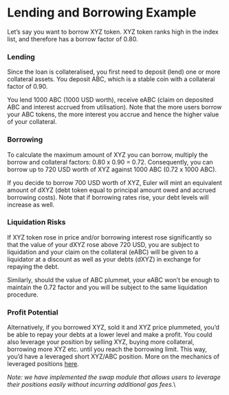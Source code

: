 # Lending and Borrowing Example

Let’s say you want to borrow XYZ token. XYZ token ranks high in the index list, and therefore has a borrow factor of 0.80.&#x20;

### **Lending**

Since the loan is collateralised, you first need to deposit (lend) one or more collateral assets. You deposit ABC, which is a stable coin with a collateral factor of 0.90.

You lend 1000 ABC (1000 USD worth), receive eABC (claim on deposited ABC and interest accrued from utilisation). Note that the more users borrow your ABC tokens, the more interest you accrue and hence the higher value of your collateral.

### Borrowing

To calculate the maximum amount of XYZ you can borrow, multiply the borrow and collateral factors: 0.80 x 0.90 = 0.72. Consequently, you can borrow up to 720 USD worth of XYZ against 1000 ABC (0.72 x 1000 ABC).&#x20;

If you decide to borrow 700 USD worth of XYZ, Euler will mint an equivalent amount of dXYZ (debt token equal to principal amount owed and accrued borrowing costs). Note that if borrowing rates rise, your debt levels will increase as well.&#x20;

### Liquidation Risks

If XYZ token rose in price and/or borrowing interest rose significantly so that the value of your dXYZ rose above 720 USD, you are subject to liquidation and your claim on the collateral (eABC) will be given to a liquidator at a discount as well as your debts (dXYZ) in exchange for repaying the debt.&#x20;

Similarly, should the value of ABC plummet, your eABC won’t be enough to maintain the 0.72 factor and you will be subject to the same liquidation procedure.

### Profit Potential

Alternatively, if you borrowed XYZ, sold it and XYZ price plummeted, you’d be able to repay your debts at a lower level and make a profit. You could also leverage your position by selling XYZ, buying more collateral, borrowing more XYZ etc. until you reach the borrowing limit. This way, you’d have a leveraged short XYZ/ABC position. More on the mechanics of leveraged positions [here](https://medium.com/@Hoytech/82402529c51b).

_Note: we have implemented the swap module that allows users to leverage their positions easily without incurring additional gas fees._\
